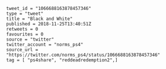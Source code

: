 ```
tweet_id = "1066688163878457346"
type = "tweet"
title = "Black and White"
published = 2018-11-25T13:40:51Z
retweets = 0
favourites = 0
source = "twitter"
twitter_account = "norms_ps4"
source_url = "https://twitter.com/norms_ps4/status/1066688163878457346"
tag = [ "ps4share", "reddeadredemption2",]
```

<p class='image'><img src='https://mnf.m17s.net/2018/11/25/Ds2jOuxXcAAG3in.jpg' alt=''></p>

